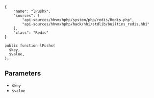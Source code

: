 ``` yamlmeta
{
    "name": "lPushx",
    "sources": [
        "api-sources/hhvm/hphp/system/php/redis/Redis.php",
        "api-sources/hhvm/hphp/hack/hhi/stdlib/builtins_redis.hhi"
    ],
    "class": "Redis"
}
```




``` Hack
public function lPushx(
  $key,
  $value,
);
```




## Parameters




+ ` $key `
+ ` $value `
<!-- HHAPIDOC -->
